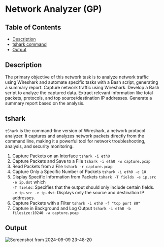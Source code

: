 # Network Analyzer (GP)

## Table of Contents 
- [Description](#description) 
- [tshark command](#tshark-command)
- [Output](#output)

## Description
The primary objective of this network task is to analyze network traffic using Wireshark and automate specific tasks with a Bash script, generating a summary report. Capture network traffic using Wireshark.
Develop a Bash script to analyze the captured data. Extract relevant information like total packets, protocols, and top source/destination IP addresses. Generate a summary report based on the analysis.

## tshark
`tShark` is the command-line version of Wireshark, a network protocol analyzer. It captures and analyzes network packets directly from the command line, making it a powerful tool for network troubleshooting, analysis, and security monitoring.

1. Capture Packets on an Interface `tshark -i eth0`
2. Capture Packets and Save to a File `tshark -i eth0 -w capture.pcap`
3. Read Packets from a File `tshark -r capture.pcap`
4. Capture Only a Specific Number of Packets `tshark -i eth0 -c 10`
5. Display Specific Information from Packets `tshark -T fields -e ip.src -e ip.dst` which <br />
`-T fields`: Specifies that the output should only include certain fields. <br />
`-e ip.src -e ip.dst`: Displays only the source and destination IP addresses. <br />
6. Capture Packets with a Filter `tshark -i eth0 -f "tcp port 80"`
7. Capture in Background and Log Output `tshark -i eth0 -b filesize:10240 -w capture.pcap`

## Output

![Screenshot from 2024-09-09 23-48-20](https://github.com/user-attachments/assets/f6695859-a1be-414b-9369-8d1a0895075e)
